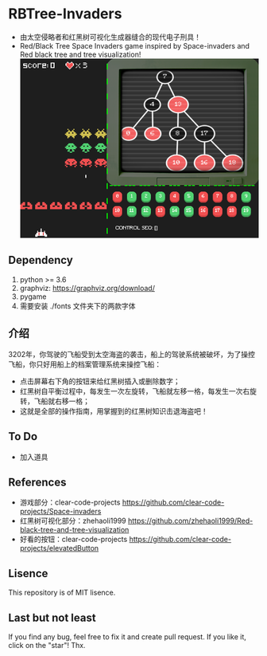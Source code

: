 # RBTree-Invaders
+ 由太空侵略者和红黑树可视化生成器缝合的现代电子刑具！
+ Red/Black Tree Space Invaders game inspired by Space-invaders and Red black tree and tree visualization!
![](./gameplay.png)

## Dependency
1. python >= 3.6
2. graphviz: https://graphviz.org/download/
3. pygame
4. 需要安装 ./fonts 文件夹下的两款字体

## 介绍
3202年，你驾驶的飞船受到太空海盗的袭击，船上的驾驶系统被破坏，为了操控飞船，你只好用船上的档案管理系统来操控飞船：

+ 点击屏幕右下角的按钮来给红黑树插入或删除数字；
+ 红黑树自平衡过程中，每发生一次左旋转，飞船就左移一格，每发生一次右旋转，飞船就右移一格；
+ 这就是全部的操作指南，用掌握到的红黑树知识击退海盗吧！

## To Do
+ 加入道具

## References
+ 游戏部分：clear-code-projects https://github.com/clear-code-projects/Space-invaders
+ 红黑树可视化部分：zhehaoli1999 https://github.com/zhehaoli1999/Red-black-tree-and-tree-visualization
+ 好看的按钮：clear-code-projects https://github.com/clear-code-projects/elevatedButton


## Lisence
This repository is of MIT lisence.

## Last but not least
If you find any bug, feel free to fix it and create pull request.
If you like it, click on the "star"! Thx.
